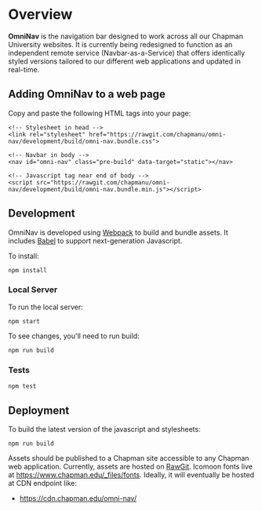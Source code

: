 # Overview

**OmniNav** is the navigation bar designed to work across all our Chapman University websites. It is currently being redesigned to function as an independent remote service (Navbar-as-a-Service) that offers identically styled versions tailored to our different web applications and updated in real-time.


## Adding OmniNav to a web page

Copy and paste the following HTML tags into your page:

```
<!-- Stylesheet in head -->
<link rel="stylesheet" href="https://rawgit.com/chapmanu/omni-nav/development/build/omni-nav.bundle.css">

<!-- Navbar in body -->
<nav id="omni-nav" class="pre-build" data-target="static"></nav>

<!-- Javascript tag near end of body -->
<script src="https://rawgit.com/chapmanu/omni-nav/development/build/omni-nav.bundle.min.js"></script>
```


## Development

OmniNav is developed using [Webpack](https://webpack.js.org/) to build and bundle assets. It includes [Babel](https://babeljs.io/) to support next-generation Javascript.

To install:

    npm install

### Local Server

To run the local server:

    npm start

To see changes, you'll need to run build:

    npm run build

### Tests

    npm test


## Deployment

To build the latest version of the javascript and stylesheets:

    npm run build

Assets should be published to a Chapman site accessible to any Chapman web application. Currently, assets are hosted on [RawGit](https://rawgit.com/). Icomoon fonts live at https://www.chapman.edu/_files/fonts. Ideally, it will eventually be hosted at CDN endpoint like:

- https://cdn.chapman.edu/omni-nav/
